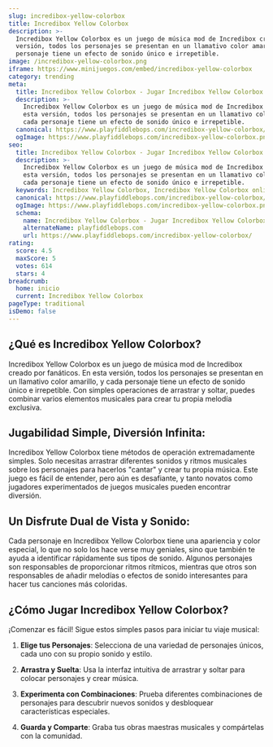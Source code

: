```yaml
---
slug: incredibox-yellow-colorbox
title: Incredibox Yellow Colorbox
description: >-
  Incredibox Yellow Colorbox es un juego de música mod de Incredibox creado por fanáticos. En esta
  versión, todos los personajes se presentan en un llamativo color amarillo, y cada
  personaje tiene un efecto de sonido único e irrepetible.
image: /incredibox-yellow-colorbox.png
iframe: https://www.minijuegos.com/embed/incredibox-yellow-colorbox
category: trending
meta:
  title: Incredibox Yellow Colorbox - Jugar Incredibox Yellow Colorbox Online
  description: >-
    Incredibox Yellow Colorbox es un juego de música mod de Incredibox creado por fanáticos. En
    esta versión, todos los personajes se presentan en un llamativo color amarillo, y
    cada personaje tiene un efecto de sonido único e irrepetible.
  canonical: https://www.playfiddlebops.com/incredibox-yellow-colorbox/
  ogImage: https://www.playfiddlebops.com/incredibox-yellow-colorbox.png
seo:
  title: Incredibox Yellow Colorbox - Jugar Incredibox Yellow Colorbox Online
  description: >-
    Incredibox Yellow Colorbox es un juego de música mod de Incredibox creado por fanáticos. En
    esta versión, todos los personajes se presentan en un llamativo color amarillo, y
    cada personaje tiene un efecto de sonido único e irrepetible.
  keywords: Incredibox Yellow Colorbox, Incredibox Yellow Colorbox online
  canonical: https://www.playfiddlebops.com/incredibox-yellow-colorbox/
  ogImage: https://www.playfiddlebops.com/incredibox-yellow-colorbox.png
  schema:
    name: Incredibox Yellow Colorbox - Jugar Incredibox Yellow Colorbox Online
    alternateName: playfiddlebops.com
    url: https://www.playfiddlebops.com/incredibox-yellow-colorbox/
rating:
  score: 4.5
  maxScore: 5
  votes: 614
  stars: 4
breadcrumb:
  home: inicio
  current: Incredibox Yellow Colorbox
pageType: traditional
isDemo: false
---
```


## ¿Qué es Incredibox Yellow Colorbox?

Incredibox Yellow Colorbox es un juego de música mod de Incredibox creado por fanáticos. En esta versión, todos los personajes se presentan en un llamativo color amarillo, y cada personaje tiene un efecto de sonido único e irrepetible. Con simples operaciones de arrastrar y soltar, puedes combinar varios elementos musicales para crear tu propia melodía exclusiva.

## Jugabilidad Simple, Diversión Infinita:

Incredibox Yellow Colorbox tiene métodos de operación extremadamente simples. Solo necesitas arrastrar diferentes sonidos y ritmos musicales sobre los personajes para hacerlos "cantar" y crear tu propia música. Este juego es fácil de entender, pero aún es desafiante, y tanto novatos como jugadores experimentados de juegos musicales pueden encontrar diversión.

## Un Disfrute Dual de Vista y Sonido:

Cada personaje en Incredibox Yellow Colorbox tiene una apariencia y color especial, lo que no solo los hace verse muy geniales, sino que también te ayuda a identificar rápidamente sus tipos de sonido. Algunos personajes son responsables de proporcionar ritmos rítmicos, mientras que otros son responsables de añadir melodías o efectos de sonido interesantes para hacer tus canciones más coloridas.

## ¿Cómo Jugar Incredibox Yellow Colorbox?

¡Comenzar es fácil! Sigue estos simples pasos para iniciar tu viaje musical:

1. **Elige tus Personajes**: Selecciona de una variedad de personajes únicos, cada uno con su propio sonido y estilo.

1. **Arrastra y Suelta**: Usa la interfaz intuitiva de arrastrar y soltar para colocar personajes y crear música.

1. **Experimenta con Combinaciones**: Prueba diferentes combinaciones de personajes para descubrir nuevos sonidos y desbloquear características especiales.

1. **Guarda y Comparte**: Graba tus obras maestras musicales y compártelas con la comunidad.